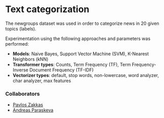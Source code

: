 # Text categorization

The newgroups dataset was used in order to categorize news in 20 given topics (labels).

Experimentation using the following approaches and parameters was performed:
- **Models**: Naive Bayes, Support Vector Machine (SVM), K-Nearest Neighbors (kNN)
- **Transformer types**: Counts, Term Frequency (TF), Term Frequency-Inverse Document Frequency (TF-IDF)
- **Vectorizer types**: default, stop words, non-lowercase, word analyzer, char analyzer, max features

### Collaborators
- [Pavlos Zakkas](https://www.linkedin.com/in/pzakkas/)
- [Andreas Paraskeva](https://www.linkedin.com/in/andreas-paraskeva-2053141a3/)
    